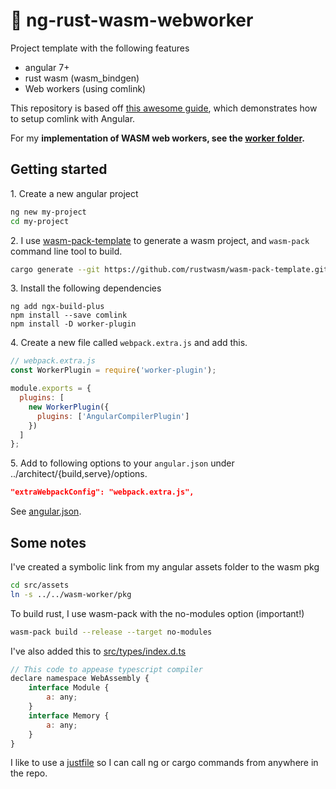 # 🏃 ng-rust-wasm-webworker

Project template with the following features

* angular 7+
* rust wasm (wasm_bindgen)
* Web workers (using comlink)

This repository is based off [this awesome guide](https://medium.com/lacolaco-blog/enjoyable-webworkers-in-angular-41cfeb0e6519), which demonstrates how to setup comlink with Angular. 

For my **implementation of WASM web workers, see the [worker folder](src/app/worker/).**

## Getting started

1\. Create a new angular project 

```bash
ng new my-project
cd my-project
```

2\. I use [wasm-pack-template](https://github.com/rustwasm/wasm-pack-template) to generate a wasm project, and `wasm-pack` command line tool to build.

```bash
cargo generate --git https://github.com/rustwasm/wasm-pack-template.git --name my-wasm-project
```

3\. Install the following dependencies

```
ng add ngx-build-plus
npm install --save comlink
npm install -D worker-plugin
```

4\. Create a new file called `webpack.extra.js` and add this.

```js
// webpack.extra.js
const WorkerPlugin = require('worker-plugin');

module.exports = {
  plugins: [
    new WorkerPlugin({
      plugins: ['AngularCompilerPlugin']
    })
  ]
};
```

5\. Add to following options to your `angular.json` under ../architect/{build,serve}/options.

```json
"extraWebpackConfig": "webpack.extra.js",
```

See [angular.json](angular.json).

## Some notes

I've created a symbolic link from my angular assets folder to the wasm pkg

```bash
cd src/assets
ln -s ../../wasm-worker/pkg
```

To build rust, I use wasm-pack with the no-modules option (important!)

```bash
wasm-pack build --release --target no-modules
```

I've also added this to [src/types/index.d.ts](src/types/index.d.ts)

```js
// This code to appease typescript compiler
declare namespace WebAssembly {
    interface Module {
        a: any;
    }
    interface Memory {
        a: any;
    }
}
```

I like to use a [justfile](https://github.com/casey/just) so I can call ng or cargo commands from anywhere in the repo.

